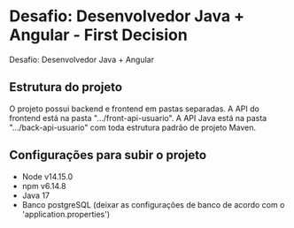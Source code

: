 # Desafio: Desenvolvedor Java + Angular - First Decision
Desafio: Desenvolvedor Java + Angular

## Estrutura do projeto
  O projeto possui backend e frontend em pastas separadas. A API do frontend está na pasta ".../front-api-usuario". 
A API Java está na pasta ".../back-api-usuario" com toda estrutura padrão de projeto Maven.

## Configurações para subir o projeto
- Node v14.15.0
- npm v6.14.8
- Java 17
- Banco postgreSQL (deixar as configurações de banco de acordo com o 'application.properties')
